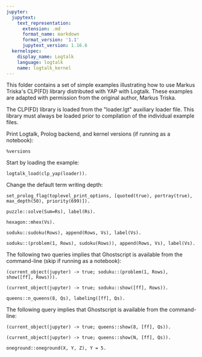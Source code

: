 ```yaml
---
jupyter:
  jupytext:
    text_representation:
      extension: .md
      format_name: markdown
      format_version: '1.1'
      jupytext_version: 1.16.6
  kernelspec:
    display_name: Logtalk
    language: logtalk
    name: logtalk_kernel
---
```


<!--
________________________________________________________________________

This file is part of Logtalk <https://logtalk.org/>  
SPDX-FileCopyrightText: 1998-2025 Paulo Moura <pmoura@logtalk.org>  
SPDX-License-Identifier: Apache-2.0

Licensed under the Apache License, Version 2.0 (the "License");
you may not use this file except in compliance with the License.
You may obtain a copy of the License at

    http://www.apache.org/licenses/LICENSE-2.0

Unless required by applicable law or agreed to in writing, software
distributed under the License is distributed on an "AS IS" BASIS,
WITHOUT WARRANTIES OR CONDITIONS OF ANY KIND, either express or implied.
See the License for the specific language governing permissions and
limitations under the License.
________________________________________________________________________
-->

This folder contains a set of simple examples illustrating how to use Markus 
Triska's CLP(FD) library distributed with YAP with Logtalk. These examples 
are adapted with permission from the original author, Markus Triska.

The CLP(FD) library is loaded from the "loader.lgt" auxiliary loader file.
This library must always be loaded prior to compilation of the individual 
example files.

Print Logtalk, Prolog backend, and kernel versions (if running as a notebook):

```logtalk
%versions
```

Start by loading the example:

```logtalk
logtalk_load(clp_yap(loader)).
```

Change the default term writing depth:

```logtalk
set_prolog_flag(toplevel_print_options, [quoted(true), portray(true), max_depth(50), priority(699)]).
```

<!--
true.
-->

```logtalk
puzzle::solve(Sum=Rs), label(Rs).
```

<!--
[9, 5, 6, 7]+[1, 0, 8, 5]=[1, 0, 6, 5, 2]
Sum = [9, 5, 6, 7]+[1, 0, 8, 5], Rs = [1, 0, 6, 5, 2] .
-->

```logtalk
hexagon::mhex(Vs).
```

<!--
Vs = [3, 17, 18, 19, 7, 1, 11, 16, 2, 5, 6, 9, 12, 4, 8, 14, 10, 13, 15] ;
Vs = [3, 19, 16, 17, 7, 2, 12, 18, 1, 5, 4, 10, 11, 6, 8, 13, 9, 14, 15] ;
Vs = [9, 11, 18, 14, 6, 1, 17, 15, 8, 5, 7, 3, 13, 4, 2, 19, 10, 12, 16] ;
(etc)
-->

```logtalk
soduku::sudoku(Rows), append(Rows, Vs), label(Vs).
```

<!--
Rows = [[1, 2, 3, 4, 5, 6, 7, 8, 9], [4, 5, 6, 7, 8, 9, 1, 2, 3], [7, 8, 9, 1, 2, 3, 4, 5, 6], [2, 1, 4, 3, 6, 5, 8, 9, 7], [3, 6, 5, 8, 9, 7, 2, 1, 4], [8, 9, 7, 2, 1, 4, 3, 6, 5], [5, 3, 1, 6, 4, 2, 9, 7, 8], [6, 4, 2, 9, 7, 8, 5, 3, 1], [9, 7, 8, 5, 3, 1, 6, 4, 2]],
Vs = [1, 2, 3, 4, 5, 6, 7, 8, 9, 4, 5, 6, 7, 8, 9, 1, 2, 3, 7, 8, 9, 1, 2, 3, 4, 5, 6, 2, 1, 4, 3, 6, 5, 8, 9, 7, 3, 6, 5, 8, 9, 7, 2, 1, 4, 8, 9, 7, 2|...] ;
Rows = [[1, 2, 3, 4, 5, 6, 7, 8, 9], [4, 5, 6, 7, 8, 9, 1, 2, 3], [7, 8, 9, 1, 2, 3, 4, 5, 6], [2, 1, 4, 3, 6, 5, 8, 9, 7], [3, 6, 5, 8, 9, 7, 2, 1, 4], [8, 9, 7, 2, 1, 4, 3, 6, 5], [5, 3, 1, 6, 4, 2, 9, 7, 8], [6, 4, 8, 9, 7, 1, 5, 3, 2], [9, 7, 2, 5, 3, 8, 6, 4, 1]],
Vs = [1, 2, 3, 4, 5, 6, 7, 8, 9, 4, 5, 6, 7, 8, 9, 1, 2, 3, 7, 8, 9, 1, 2, 3, 4, 5, 6, 2, 1, 4, 3, 6, 5, 8, 9, 7, 3, 6, 5, 8, 9, 7, 2, 1, 4, 8, 9, 7, 2|...] ;
(etc)
-->

```logtalk
soduku::(problem(1, Rows), sudoku(Rows)), append(Rows, Vs), label(Vs).
```

<!--
Rows = [[1, 5, 6, 8, 9, 4, 3, 2, 7], [9, 2, 8, 7, 3, 1, 4, 5, 6], [4, 7, 3, 2, 6, 5, 9, 1, 8], [3, 6, 2, 4, 1, 7, 8, 9, 5], [7, 8, 9, 3, 5, 2, 6, 4, 1], [5, 1, 4, 9, 8, 6, 2, 7, 3], [8, 3, 1, 5, 4, 9, 7, 6, 2], [6, 9, 7, 1, 2, 3, 5, 8, 4], [2, 4, 5, 6, 7, 8, 1, 3, 9]],
Vs = [1, 5, 6, 8, 9, 4, 3, 2, 7, 9, 2, 8, 7, 3, 1, 4, 5, 6, 4, 7, 3, 2, 6, 5, 9, 1, 8, 3, 6, 2, 4, 1, 7, 8, 9, 5, 7, 8, 9, 3, 5, 2, 6, 4, 1, 5, 1, 4, 9|...] .
-->

The following two queries implies that Ghostscript is available from the command-line (skip if running as a notebook):


```logtalk
(current_object(jupyter) -> true; soduku::(problem(1, Rows), show([ff], Rows))).
```

<!--
Rows = [[1, 5, 6, 8, 9, 4, 3, 2, 7], [9, 2, 8, 7, 3, 1, 4, 5, 6], [4, 7, 3, 2, 6, 5, 9, 1, 8], [3, 6, 2, 4, 1, 7, 8, 9, 5], [7, 8, 9, 3, 5, 2, 6, 4, 1], [5, 1, 4, 9, 8, 6, 2, 7, 3], [8, 3, 1, 5, 4, 9, 7, 6, 2], [6, 9, 7, 1, 2, 3, 5, 8, 4], [2, 4, 5, 6, 7, 8, 1, 3, 9]] .
-->

```logtalk
(current_object(jupyter) -> true; soduku::show([ff], Rows)).
```

<!--
Rows = [[1, 2, 3, 4, 5, 6, 7, 8, 9], [4, 5, 6, 7, 8, 9, 1, 2, 3], [7, 8, 9, 1, 2, 3, 4, 5, 6], [2, 3, 1, 6, 7, 4, 8, 9, 5], [8, 7, 5, 9, 1, 2, 3, 6, 4], [6, 9, 4, 5, 3, 8, 2, 1, 7], [3, 1, 7, 2, 6, 5, 9, 4, 8], [5, 4, 2, 8, 9, 7, 6, 3, 1], [9, 6, 8, 3, 4, 1, 5, 7, 2]] ;
Rows = [[1, 2, 3, 4, 5, 6, 7, 8, 9], [4, 5, 6, 7, 8, 9, 1, 2, 3], [7, 8, 9, 1, 2, 3, 4, 5, 6], [2, 3, 1, 6, 7, 4, 8, 9, 5], [8, 7, 5, 9, 1, 2, 3, 6, 4], [6, 9, 4, 5, 3, 8, 2, 1, 7], [3, 1, 7, 2, 6, 5, 9, 4, 8], [5, 4, 8, 3, 9, 1, 6, 7, 2], [9, 6, 2, 8, 4, 7, 5, 3, 1]] ;
Rows = [[1, 2, 3, 4, 5, 6, 7, 8, 9], [4, 5, 6, 7, 8, 9, 1, 2, 3], [7, 8, 9, 1, 2, 3, 4, 5, 6], [2, 3, 1, 6, 7, 4, 8, 9, 5], [8, 7, 5, 9, 1, 2, 3, 6, 4], [6, 9, 4, 5, 3, 8, 2, 1, 7], [3, 1, 7, 2, 6, 5, 9, 4, 8], [9, 6, 2, 8, 4, 7, 5, 3, 1], [5, 4, 8, 3, 9, 1, 6, 7, 2]] ;
(etc)
-->

```logtalk
queens::n_queens(8, Qs), labeling([ff], Qs).
```

<!--
Qs = [1, 5, 8, 6, 3, 7, 2, 4] ;
Qs = [1, 6, 8, 3, 7, 4, 2, 5] ;
Qs = [1, 7, 4, 6, 8, 2, 5, 3] ;
(etc)
-->

The following query implies that Ghostscript is available from the command-line:

```logtalk
(current_object(jupyter) -> true; queens::show(8, [ff], Qs)).
```

<!--
Qs = [1, 5, 8, 6, 3, 7, 2, 4] ;
Qs = [1, 6, 8, 3, 7, 4, 2, 5] ;
Qs = [1, 7, 4, 6, 8, 2, 5, 3] ;
(etc)
-->

```logtalk
(current_object(jupyter) -> true; queens::show(N, [ff], Qs)).
```

<!--
N = 1,
Qs = [1] ;
N = 4,
Qs = [2, 4, 1, 3] ;
N = 4,
Qs = [3, 1, 4, 2] ;
N = 5,
Qs = [1, 3, 5, 2, 4] ;
(etc)
-->

```logtalk
oneground::oneground(X, Y, Z), Y = 5.
```

<!--
Y = 5, Z = 1, X in inf..sup.
-->
